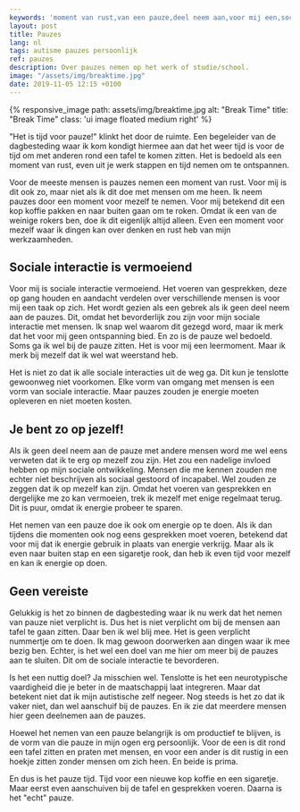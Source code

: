 ```yaml
---
keywords: 'moment van rust,van een pauze,deel neem aan,voor mij een,sociale interactie'
layout: post
title: Pauzes
lang: nl
tags: autisme pauzes persoonlijk
ref: pauzes
description: Over pauzes nemen op het werk of studie/school.
image: "/assets/img/breaktime.jpg"
date: 2019-11-05 12:15 +0100
---
```

{% responsive_image path: assets/img/breaktime.jpg alt: "Break Time" title: "Break Time" class: 'ui image floated medium right' %}

"Het is tijd voor pauze!" klinkt het door de ruimte. Een begeleider van de dagbesteding waar ik kom kondigt hiermee aan dat het weer tijd is voor de tijd om met anderen rond een tafel te komen zitten. Het is bedoeld als een moment van rust, even uit je werk stappen en tijd nemen om te ontspannen.

Voor de meeste mensen is pauzes nemen een moment van rust. Voor mij is dit ook zo, maar niet als ik dit doe met mensen om me heen. Ik neem pauzes door een moment voor mezelf te nemen. Voor mij betekend dit een kop koffie pakken en naar buiten gaan om te roken. Omdat ik een van de weinige rokers ben, doe ik dit eigenlijk altijd alleen. Even een moment voor mezelf waar ik dingen kan over denken en rust heb van mijn werkzaamheden.

## Sociale interactie is vermoeiend

Voor mij is sociale interactie vermoeiend. Het voeren van gesprekken, deze op gang houden en aandacht verdelen over verschillende mensen is voor mij een taak op zich. Het wordt gezien als een gebrek als ik geen deel neem aan de pauzes. Dit, omdat het bevorderlijk zou zijn voor mijn sociale interactie met mensen. Ik snap wel waarom dit gezegd word, maar ik merk dat het voor mij geen ontspanning bied. En zo is de pauze wel bedoeld. Soms ga ik wel bij de pauze zitten. Het is voor mij een leermoment. Maar ik merk bij mezelf dat ik wel wat weerstand heb.

Het is niet zo dat ik alle sociale interacties uit de weg ga. Dit kun je tenslotte gewoonweg niet voorkomen. Elke vorm van omgang met mensen is een vorm van sociale interactie. Maar pauzes zouden je energie moeten opleveren en niet moeten kosten.

## Je bent zo op jezelf!

Als ik geen deel neem aan de pauze met andere mensen word me wel eens verweten dat ik te erg op mezelf zou zijn. Het zou een nadelige invloed hebben op mijn sociale ontwikkeling. Mensen die me kennen zouden me echter niet beschrijven als sociaal gestoord of incapabel. Wel zouden ze zeggen dat ik op mezelf kan zijn. Omdat het voeren van gesprekken en dergelijke me zo kan vermoeien, trek ik mezelf met enige regelmaat terug. Dit is puur, omdat ik energie probeer te sparen.

Het nemen van een pauze doe ik ook om energie op te doen. Als ik dan tijdens die momenten ook nog eens gesprekken moet voeren, betekend dat voor mij dat ik energie gebruik in plaats van energie verkrijg. Maar als ik even naar buiten stap en een sigaretje rook, dan heb ik even tijd voor mezelf en kan ik energie op doen.

## Geen vereiste

Gelukkig is het zo binnen de dagbesteding waar ik nu werk dat het nemen van pauze niet verplicht is. Dus het is niet verplicht om bij de mensen aan tafel te gaan zitten. Daar ben ik wel blij mee. Het is geen verplicht nummertje om te doen. Ik mag gewoon doorwerken aan dingen waar ik mee bezig ben. Echter, is het wel een doel van me hier om meer bij de pauzes aan te sluiten. Dit om de sociale interactie te bevorderen.

Is het een nuttig doel? Ja misschien wel. Tenslotte is het een neurotypische vaardigheid die je beter in de maatschappij laat integreren. Maar dat betekent niet dat ik mijn autistische zelf negeer. Nog steeds is het zo dat ik vaker niet, dan wel aanschuif bij de pauzes. En ik zie dat meerdere mensen hier geen deelnemen aan de pauzes.

Hoewel het nemen van een pauze belangrijk is om productief te blijven, is de vorm van die pauze in mijn ogen erg persoonlijk. Voor de een is dit rond een tafel zitten en praten met mensen, en voor een ander is dit rustig in een hoekje zitten zonder mensen om zich heen. En beide is prima.

En dus is het pauze tijd. Tijd voor een nieuwe kop koffie en een sigaretje. Maar eerst even aanschuiven bij de tafel en gesprekken voeren. Daarna is het "echt" pauze.
